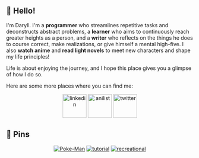 ## 🙂 Hello!

I'm Daryll. I'm a **programmer** who streamlines repetitive tasks and deconstructs abstract problems, a **learner** who aims to continuously reach greater heights as a person, and a **writer** who reflects on the things he does to course correct, make realizations, or give himself a mental high-five. I also **watch anime** and **read light novels** to meet new characters and shape my life principles!

Life is about enjoying the journey, and I hope this place gives you a glimpse of how I do so.

Here are some more places where you can find me:

<div align="center">
    <a href="https://www.linkedin.com/in/daryll-ko/" target="_blank" rel="noopener noreferrer"><img src="https://bankimooncentre.org/wp-content/uploads/2020/05/LinkedIn-Icon-Square.png" alt="linkedin" style="height: 4rem;"></a>
    <a href="https://anilist.co/user/daryll" target="_blank" rel="noopener noreferrer"><img src="https://anilist.co/img/icons/android-chrome-512x512.png" alt="anilist" style="height: 4rem;"></a>
    <a href="https://twitter.com/daryll_ko" target="_blank" rel="noopener noreferrer"><img src="https://seeklogo.com/images/T/twitter-icon-square-logo-108D17D373-seeklogo.com.png" alt="twitter" style="height: 4rem;"></a>
</div>

## 📌 Pins

<div align="center">

[![Poke-Man](https://github-readme-stats.vercel.app/api/pin/?username=daryll-ko&repo=Poke-man&theme=github_dark)](https://github.com/daryll-ko/Poke-man)
[![tutorial](https://github-readme-stats.vercel.app/api/pin/?username=daryll-ko&repo=tutorial&theme=github_dark)](https://github.com/daryll-ko/tutorial)
[![recreational](https://github-readme-stats.vercel.app/api/pin/?username=daryll-ko&repo=recreational&theme=github_dark)](https://github.com/daryll-ko/recreational)

</div>
